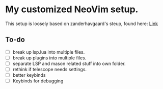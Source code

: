 # My customized NeoVim setup.

This setup is loosely based on zanderhavgaard's steup, found here: [Link](https://github.com/zanderhavgaard/neovim-config)

## To-do
- [ ] break up lsp.lua into multiple files.
- [ ] break up plugins into multiple files.
- [ ] separate LSP and mason related stuff into own folder.
- [ ] rethink if telescope needs settings.
- [ ] better keybinds
- [ ] Keybinds for debugging
